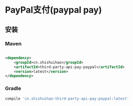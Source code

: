 # PayPal支付(paypal pay)

## 安装

### Maven

```xml

<dependency>
    <groupId>cn.shishuihao</groupId>
    <artifactId>third-party-api-pay-paypal</artifactId>
    <version>latest</version>
</dependency>
```

### Gradle

```groovy
compile 'cn.shishuihao:third-party-api-pay-paypal:latest'
```
